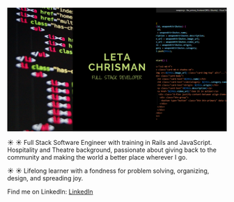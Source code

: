 ![Header](/leta_chrisman.png)

☀️ :sunny: Full Stack Software Engineer with training in Rails and JavaScript.  Hospitality and Theatre background, passionate about giving back to the community and making the world a better place wherever I go.

☀️ :sunny: Lifelong learner with a fondness for problem solving, organizing, design, and spreading joy.

Find me on LinkedIn:  [LinkedIn](https://www.linkedin.com/in/leta-chrisman/)

